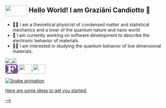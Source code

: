 ## <img align="center" height="35em" width="70" src="https://user-images.githubusercontent.com/25857203/201220478-eee75852-fbcd-4140-bac2-4acbe80a5fe7.png"/> Hello World! I am Graziâni Candiotto 👋

- :man_scientist: I am a theoretical physicist of condensed matter and statistical mechanics and a lover of the quantum nature and nano world
- 🔭 I am currently working on software development to describe the electronic behavior of materials.
- :male_detective: I am interested in studying the quantum behavior of low dimensional materials.

<div>
  <a href="https://github.com/gcandiotto/">
    <img height="140em" src="https://github-readme-stats.vercel.app/api?username=gcandiotto&count_private=true&show_icons=true&theme=dracula" />
    <img height="140em" src="https://github-readme-stats.vercel.app/api/top-langs/?username=gcandiotto&layout=compact&count_private=true&langs_count=16&show_icons=true&theme=dracula"/>
</div>
  
<div>
  <img align="center" height="30em" width="40" src="https://github.com/fortran-lang/assets/blob/main/fortran-logo.svg"/>
  <img align="center" height="30em" width="40" src="https://cdn.jsdelivr.net/gh/devicons/devicon/icons/c/c-original.svg" />
  <img align="center" height="30em" width="40" src="https://cdn.jsdelivr.net/gh/devicons/devicon/icons/python/python-original-wordmark.svg" /> 
</div>

![Snake animation](https://github.com/gcandiotto/gcandiotto/blob/output/github-contribution-grid-snake.svg)
  
Here are some ideas to get you started:









-->

